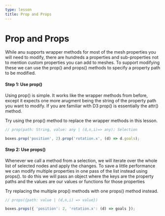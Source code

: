 ```yaml
---
type: lesson
title: Prop and Props
---
```


# Prop and Props

While anu supports wrapper methods for most of the mesh properties you will need to modify, there are hundreds a properties and sub-properties not to mention custom properties you can add to meshes. To support modifying these we can use the prop() and props() methods to specify a property path to be modified.

#### Step 1: Use prop()

Using prop() is simple. It works like the wrapper methods from before, except it expects one more arugment being the string of the property path you want to modify. If you are familiar with D3 prop() is essentially the attr() method.

Try using the prop() method to replace the wrapper methods in this lesson.

```js
// prop(path: String, value: any | (d,n,i)=> any): Selection

boxes.prop('position', 2).prop('rotation.x', (d) => d.goals);
```

#### Step 2: Use props()

Whenever we call a method from a selection, we will iterate over the whole list of selected nodes and apply the changes. To save a little performance we can modify multiple properties in one pass of the list instead using props().
to do this we will pass an object where the keys are the property paths and the values are our values or functions for those properties

Try replacing the multiple prop() methods with one props() method instead.

```js
// props({path: value | (d,n,i) => value})

boxes.props({ 'position': 2, 'rotation.x': (d) => goals });
```
